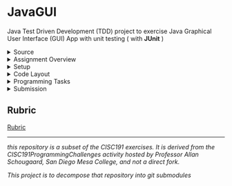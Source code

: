 # JavaGUI
 
Java Test Driven Development (TDD) project to exercise Java Graphical User Interface (GUI) App with unit testing ( with **JUnit** )

<details id="source">
  <summary>Source</summary>

 <em>derived from CISC191GUI</em><br>
 
![220px-MesaLogo](https://github.com/schougaard/SanDiegoMesaCISC191ProgrammingChallenges/assets/716243/334f6724-6afa-4198-9eff-7c49c472cd35)

# San Diego Mesa College CISC 191 Programming Challenges
Programming challenges for San Diego Community College CISC 191 Intermediate Java classes.

Created by
- Professor Dr. Tasha Frankie
- and Professor [Allan Schougaard](https://github.com/schougaard), San Diego Mesa College.

With contributions from: 
- Dom David,
- [Dan Sullivan](https://github.com/uid100)

[source](#source)
<hr />
</details>

<details id="overview">
 <summary>Assignment Overview</summary>

In this assignment you will implementing a simple fishing game that will have you explore many of the most common widgets in the Java Swing library. You will also be asked to consider coding the connection between the GUI and the code behind the scenes using the model-view-controller software design pattern.

  <details id="api">
   <summary>Java APIs</summary>
   
Learning Java APIs can help you develop a variety of skills, including:
 - **Problem-solving skills:** Java APIs provide a wide range of functionality that can be used to solve a variety of problems. Learning how to use Java APIs effectively will help you develop your problem-solving skills.
 - **Analytical skills:** When using Java APIs, you need to be able to understand the documentation and identify the appropriate classes and methods to use. This will help you develop your analytical skills.
 - **Design skills:** Java APIs can be used to design and implement complex applications. Learning how to use Java APIs effectively will help you develop your design skills.
 - **Coding skills:** Java APIs are written in Java, so learning how to use them will help you improve your Java coding skills.
 - **API development skills:** Once you have a good understanding of how to use Java APIs, you can start to develop your own APIs. This is a valuable skill that can make you more marketable to employers.

In addition to these general skills, learning specific Java APIs can also help you develop specific knowledge and expertise. For example, learning the JDBC API can help you develop expertise in database programming. Learning the Swing API can help you develop expertise in GUI development. And learning the Java EE APIs can help you develop expertise in enterprise application development.

Overall, learning Java APIs is a great way to develop your skills and make yourself a more valuable developer.

 </details>
 <details id="swing">
  <summary>Swing</summary>
  
Java Swing is a GUI widget toolkit for Java. It is part of Oracle's Java Foundation Classes (JFC) - an API for providing a graphical user interface for Java programs. Swing was developed to provide a more sophisticated set of GUI components than the earlier Abstract Window Toolkit (AWT). Swing components are platform-independent, meaning that they will look and behave the same on any platform that supports Java. Swing components are also lightweight, meaning that they do not consume a lot of system resources. Swing provides a wide variety of GUI components, including buttons, labels, text fields, menus, tables, and trees. Swing also supports a pluggable look and feel, which allows you to change the appearance of your Swing application without having to rewrite any code. Java Swing is a popular choice for developing graphical user interfaces for Java applications. It is used to develop a wide variety of applications, including desktop applications, web applications, and mobile applications.
  
  </details>
  
[overview](#overview)

<hr />
</details>

<details id="setup">
 <summary>Setup</summary>
    
1. From the <> Code dropdown link in the repository (above), download the Zip file to your computer.
2. Extract the files to your working folder
3. Open Eclipse and import the project.
   - You can use File>Import menu item or right-click in the Package Manager and choose Import.
   - Select General>Projects from Folder or Archive
   - Navigate into the project until you see the `bin` and `src` folders, and choose _open_
4. Expand the project in the package explorer and find the `.java` files below the `src` folder.

 [setup](#setup)
 <hr />
</details>

<details id="code-layout">
 <summary>Code Layout</summary>
 
You are going to make a game about fishing, and a low-fidelity rending of the GUI looks like this:

![Gone Fishing game in starting state.](images/GoneFishing_start.png)

The game is played by clicking on the buttons in the middle of the window:

![Gone Fishing game in partially played state.](images/GoneFishing_play.png)

The layout of this project is similar to the the java classes lab. You will implement the logic of several java classes and interfaces.

When the player clicks on a location without fish, the button turns into an icon indicating empty, and the number of tries is reduced. When the player clicks on a location with a school of fish, the button displays a fish icon, and the number of tries and the number of fish remaining are both reduced.

When the last fish has been caught or the last try has been used the game is over:

![Gone Fishing game when fishes win.](images/GoneFishing_done.png)

There are 3 main files you will edit in this programming assignment: `FishingButton`, `FishingButtonListener`, and `GoneFishingView`.

### FishingButton
The buttons for the "fishing" portion of this mini-game.

### FinishButtonListener
This will help handle the events and actions dealing with clicking the buttons.

### GoneFishingView
This is where you will add all the components that the users will see.

## User Stories
Implement the following user stories **one by one** in the order given. If you need additional help, see **Programming Tasks** for more detailed descriptions. 
1. As a computer user, I can see a window with the title "Gone Fishing" so I can see what program I am running.
2. As a computer user, when I click on the X in the top corner of the window, the program exits.
3. As a computer user, I can see instructions in the window.
4. As a computer user, I can see who programmed the game.
5. As a computer user, I can see the grid where the game is played. The grid is 6 by 6 buttons.
6. As a computer user, when I start the program, I can see all the UI widgets in the game.
7. As a player, I can see how many tries I have left on a slider, so I can see if I am winning. I start with 30 tries.
8. As a player, I can see how many schools of fish are left on a slider, so I can see if the fish are winning. The game starts with 10 schools of fish.
9. When I click on a button in the grid, it shows me if I caught a fish or not, so I can see my fishing skills.
10. When I click on a button in the grid, I cannot click on it again, so I cannot cheat.
11. When I click on a button, the number of tries goes down by one.
12. When I click on a button, and I caught a school of fish, the number of schools of fish goes down by one.
13. If I manage to catch all the fish before I run out of tries, I get a message: "Game Over - You Win!" and the program exits.
14. If I run out of tries before I have caught all the fish, I get a message: "Game Over - Fishes Win!" and the program exits.

[code-layout](#code-layout)
 <hr />
</details>

<details id="programming-tasks">
 <summary>Programming Tasks</summary>
    
        <h2>Programming Task(s)</h2>
        <p>The tested portion of this programming assignment is very short. The majority of the work will be on creating the GUI and implementing the stories where you will work directly with the GUI rather than the tester file.</p>
        <details style="margin-bottom: 25px;">
            <summary style="cursor: pointer;">testGoneFishingButton</summary>
            <br />
            <div style="border: thin solid #f1f3f4; padding-top: 5px; padding-right: 15px; padding-bottom: 5px;">
                <ul>
                    <li>The buttons in the GUI will keep track of their row-col position in the grid.
                        <ul>
                            <li>Add the required instance variables (fields) to keep track of this information.</li>
                        </ul>
                    </li>
                    <li>Complete the constructor to initialize the instance variables (fields)</li>
                    <li>Add the two getters to be able to get the row and column position of a FishingButton</li>
                </ul>
            </div>
        </details>
        <details style="margin-bottom: 25px;">
            <summary style="cursor: pointer;">testGoneFishingView</summary>
            <br />
            <div style="border: thin solid #f1f3f4; padding-top: 5px; padding-right: 15px; padding-bottom: 5px;">
                <ul>
                    <li>Add an instance variable (field) in the GoneFishingView for a GoneFishingModel</li>
                    <li>Constructor:
                        <ol>
                            <li>Don't forget to assign the model instance variable to the parameter of the constructor</li>
                            <li>Add a title to the JFrame. REMINDER: The class you are in extends <a href="https://docs.oracle.com/javase/8/docs/api/javax/swing/JFrame.html" target="_blank" rel="noopener">JFrame</a> so you have access to ALL public setters in JFrame. A GoneFishingView IS-A JFrame. Look through the API if you need reminders on available methods or use Eclipse's auto-suggest features. For example, you can write <strong><i>this.</i></strong> in the constructor to look through available methods of the JFrame API. The <strong>this</strong> keyword refers to the current instance of the object and the <i><strong>dot</strong></i> operator, of course,&nbsp; is how you access methods and public attributes of an object.</li>
                            <li>You'll be working with labels and buttons. Perhaps look through<a href="https://www.javatpoint.com/java-jframe" target="_blank" rel="noopener"> this example</a> first to see if you can simply add to the JFrame then go back and try to get what you need in this actual programming assignment. The hope is you're at least comfortable adding components to the JFrame. Your current trouble should be in placing the components where you want them rather than being too afraid to add any component at all. :)<br />You can run the GoneFishingView class so that you can see what you are adding to the JFrame.</li>
                            <li>At this point, do not worry too much about the tester file and play around with getting widgets to the JFrame. Additional Hints are shown below</li>
                        </ol>
                    </li>
                </ul>
            </div>
        </details>
        <details style="margin-bottom: 25px;">
            <summary style="cursor: pointer;">GoneFishingView</summary>
            <br />
            <div style="border: thin solid #f1f3f4; padding-top: 5px; padding-right: 15px; padding-bottom: 5px;">
                <p>You will have to use layout managers in this assignment so that you can position the components (widgets) on the JFrame where you want them to go. Run this file instead of the tester so that you can check out the GUI. Running the tester will close the GUI automatically thus preventing you from checking your progress on building the user interface.</p>
                <ol>
                    <li>Start by adding a BorderLayout to the main JFrame. Technically this is the default layout for JFrame, but it's being shown here to introduce you to the setLayout method and the creation of a layout manager object.&nbsp;<br />To add a layout, you must instantiate an object of that type (in this case BorderLayout) and then pass it to the setLayout method of the JFrame or JPanel.You can also do this in one line since we don't need to keep track of the instance of the layout manager. <br />
                        <pre>this.setLayout(new BorderLayout()); //the this keyword refers to the instance of the GoneFishingView which IS-A JFrame.</pre>
                        <p>You may need to import the necessary libraries to use BorderLayout like you have done when adding the other components.</p>
                    </li>
                    <li>Positioning<br /><img src="https://sdccd.instructure.com/courses/2441328/files/146951908/preview" alt="BorderLayout diagram." data-api-endpoint="https://sdccd.instructure.com/api/v1/courses/2441328/files/146951908" data-api-returntype="File" /><br />At this point, you now have access to the BorderLayout positions as shown in the image above.</li>
                    <li>Add the first JLabel for the "instructions" and add it to the West side. <br />
                        <pre>JLabel instructions = new JLabel("Click on the buttons to fish");<br />this.add(instructions, BorderLayout.WEST);</pre>
                        <p>But.... Let's actually add it to a JPanel and then add the JPanel to the JFrame. If you consider the Gone Fishing preview, you are breaking up the JFrame into different areas that are managed by JPanels. You will add the components to the JPanel and then finally place the JPanel in the JFrame.&nbsp;</p>
                        <pre>JPanel instructions = new JPanel();                                    //Create the JPanel<br />JLabel instructionLabel = new JLabel("Click on the buttons to fish");  //Create and add the component to the JPanel<br />instructions.add(instructionLabel);           <br />this.add(instructions,  BorderLayout.WEST)                             //add the JPanel to the JFrame in the WEST location</pre>
                        <p>There is an overridden version of add where you can specify where to place the element as shown in the code above. BorderLayout holds static variables for the locations: WEST, EAST, CENTER, NORTH, SOUTH</p>
                    </li>
                </ol>
            </div>
        </details>
        <details style="margin-bottom: 25px;">
            <summary style="cursor: pointer;">"fishing"Panel!</summary>
            <br />
            <div style="border: thin solid #f1f3f4; padding-top: 5px; padding-right: 15px; padding-bottom: 5px;">
                <p><img src="https://sdccd.instructure.com/courses/2441328/files/146951912/preview" alt="Gone Fishing game at start of game." data-api-endpoint="https://sdccd.instructure.com/api/v1/courses/2441328/files/146951912" data-api-returntype="File" /></p>
                <p>The center of the JFrame holds all the buttons which is where the "fishing" will take place. Clicking on the buttons can lead to revealing a "fish".</p>
                <ol>
                    <li>Create a new JPanel and add a <a href="https://docs.oracle.com/javase%2F7%2Fdocs%2Fapi%2F%2F/java/awt/GridLayout.html" target="_blank" rel="noopener">GridLayout</a> to hold enough buttons that are shown in the programming assignment. When creating a GridLayout, there are two parameters that you pass to set the # of rows and the # of columns of the grid. As you add components to the JPanel, it would fill these "cells" from left to right and top to bottom. <br />Pause. Look at the model class now. Are there variables in this class that you should use that dictates how many buttons you should have in this fishing game? The model holds some instance variables that can be easily updated later if you wanted to alter the number of buttons. Use the model information when creating the buttons (how many).&nbsp;</li>
                    <li>Write a nested loop that will allow you to generate the total number of buttons required. The nested loop should resemble a 2D array traversal because you will need the row and column information!<br />The row-column information is required because the buttons in the GUI must store their row-column position!</li>
                    <li>Add the fishing buttons to the JPanel (not directly to the JFrame).</li>
                    <li>Add the JPanel object to the center of the JFrame.</li>
                    <li>You will revisit this section later to connect the listener class to the buttons so that they perform an action when there is a click event on them.</li>
                </ol>
            </div>
        </details>
        <details style="margin-bottom: 25px;">
            <summary style="cursor: pointer;">SliderPanel</summary>
            <br />
            <div style="border: thin solid #f1f3f4; padding-top: 5px; padding-right: 15px; padding-bottom: 5px;">
                <p>The instruction label was placed in a <span style="font-family: 'Courier New';">JPanel</span> that was placed in the WEST, and the fishing buttons were placed in a JPanel that was then added to the center. What should you do with the Sliders?</p>
                <ol>
                    <li>Create a JPanel where you will add the sliders</li>
                    <li>Create a Slider and figure out how to set its properties so that it's vertical and looks like the image in this programming assignment. Look for ways to change the following: maximum, tick spacing, paint ticks, paint labels, enabled/disabled, border</li>
                    <li>Add a layout manager to the JPanel. What kind should you add? Hint: If you want, you can think of that slider section as a 1-by-n grid!</li>
                    <li>Add the Sliders and any necessary labels to the JPanel.</li>
                    <li>Add the JPanel to the JFrame on the EAST side.</li>
                </ol>
            </div>
        </details>
        <details style="margin-bottom: 25px;">
            <summary style="cursor: pointer;">BottomLabel</summary>
            <br />
            <div style="border: thin solid #f1f3f4; padding-top: 5px; padding-right: 15px; padding-bottom: 5px;">
                <ol>
                    <li>
                        <div class="panel-body">
                            <ol>
                                <li>Create JPanel to hold the JLabel</li>
                                <li>Add the JLabel to the JPanel</li>
                                <li>Add the JPanel to the JFrame in the SOUTH.</li>
                            </ol>
                            <p>At this point, you have put in a lot of work getting the user interface up and going. It should roughly resemble the layout in the picture, but some slight changes here and there should be ok. The tester does not test that the layout is exactly the same so you have some leeway.</p>
                        </div>
                    </li>
                </ol>
            </div>
        </details>
        <details style="margin-bottom: 25px;">
            <summary style="cursor: pointer;">fishingButtonListener</summary>
            <br />
            <div style="border: thin solid #f1f3f4; padding-top: 5px; padding-right: 15px; padding-bottom: 5px;">
                <p>The FishingButtonListener class will implement the behaviors of an ActionListener. It will connect the GUI buttons and the model together when users interact with the fishing panel.</p>
                <ol>
                    <li>Add the required relationship in the class header so that this class can claim to behave like the ActionListener interface. Import any necessary libraries to use ActionListener.</li>
                    <li>Once a class implements an interface, it must provide all of the methods that are defined in the interface it implements. Do that now. Recall that Eclipse makes this easy for you by using the first quick fix.</li>
                    <li>Complete the constructor and be sure to add any required instance variables (fields).</li>
                </ol>
                <p>actionPerformed</p>
                <p>This is the method that will run when there is a mouse click on the fishing buttons. We will now be using the GoneFishingModel.</p>
                <ol>
                    <li>Take a moment to do a quick scan of the <span style="font-family: 'Courier New';">GoneFishingModel</span> which keeps track of the state of our game.</li>
                    <li>Pay special attention to the <span style="font-family: 'Courier New';">fishAt </span>method.<br />What are the formal parameters? <br />What data does this return? What instance variables does it alter?</li>
                    <li>Comment out the <span style="font-family: 'Courier New';">GoneFishingModel</span>. You will see that there are TODO comments in this file. Take the time now to try to piece together what the model will do for the game.</li>
                    <li>In the actionPerformed method, figure out how to call the model's fishAt method. Where are the actual parameters coming from to use this method?</li>
                    <li>The fishAt method should be in a conditional statement to check if it returns true. Change the text of the button to "fish" if there is a fish, otherwise, it should be "X".</li>
                    <li>Call the GUI class' updateUI method.<br /><br /></li>
                </ol>
                <p>&nbsp;</p>
                <p>addActionListener</p>
                <p>What you have just completed are the separate code for the button and the listener. The FishingButtonListener needs to be added as the action listener of the buttons once you have completed the majority of the tasks that the listener will complete.</p>
                <ol>
                    <li>Go back to the view class</li>
                    <li>Look for the area where you created the FishingButton objects.</li>
                    <li>After creating a button, add the actionlistener! The update should look something similar to the code below. <br />
                        <pre><span style="background-color: #ffff00; color: #000000;">This is the code inside the nested loop from the view constructor	<br /></span><br /> //create a FishingButton!<br />  FishingButton fish = new FishingButton(row, col);<br />				<br />  //connect the listener<br />  fish.addActionListener( new FishingButtonListener(model, this, fish) );</pre>
                    </li>
                </ol>
            </div>
        </details>
        <details style="margin-bottom: 25px;">&nbsp; &nbsp; &nbsp; &nbsp; &nbsp; &nbsp;
            <summary style="cursor: pointer;">GoneFishingView-updateUI</summary>
            <br />
            <div style="border: thin solid #f1f3f4; padding-top: 5px; padding-right: 15px; padding-bottom: 5px;">
                <ul>
                    <li>
                        <p>This class has access to the model therefore it always has access to the latest updates. Find a way to update the sliders by getting the updated information from the model.&nbsp;</p>
                        <p>Tidy up the Fishing View. For example, add a minimum dimension so that when you click on the buttons, you do not end up with any ellipses due to the buttons being too small to display the text. You can also play around with styling the buttons if you want to explore further customization!</p>
                    </li>
                </ul>
            </div>
        </details>
    </div>

     [programming-tasks](#programming-tasks)
 <hr />
</details>

<details id=submission>
 <summary>Submission</summary>

## Complete and zip the project
1. Run and add the code to the src folder until the tests are successful.
2. Uncomment each test case in the **Test** file (`TestAdvancedClasses.java`), one at a time. 
Do not modify the content in this file except to uncomment the tests. Add and modify class files
as needed for the tests to pass.
3. Review and refactor any of the code as needed:
    - be sure your code follows good coding practices and coding style and standards.
    - update the javadoc comments at the top of the file to add your name as author
    - update the comments for each method in the file.
4. Export the project as a zip file and submit your work.
   _Note: You are turning in the Eclipse project so that I can easily open it and run it on my computer._

     [submission](#submission)
 <hr />
</details>

## Rubric

[Rubric](Rubric.md)


___________

_this repository is a subset of the CISC191 exercises. It is derived from the CISC191ProgrammingChallenges 
activity hosted by Professor Allan Schougaard, San Diego Mesa College, and not a direct fork._

_This project is to decompose that repository into git submodules_
